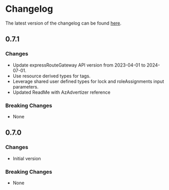 # Changelog

The latest version of the changelog can be found [here](https://github.com/Azure/bicep-registry-modules/blob/main/avm/res/network/express-route-gateway/CHANGELOG.md).

## 0.7.1

### Changes

- Update expressRouteGateway API version from 2023-04-01 to 2024-07-01.
- Use resource derived types for tags.
- Leverage shared user defined types for lock and roleAssignments input parameters.
- Updated ReadMe with AzAdvertizer reference

### Breaking Changes

- None

## 0.7.0

### Changes

- Initial version

### Breaking Changes

- None
